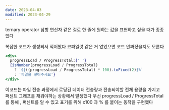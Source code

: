 ```yaml
---
date: 2023-04-03
modified: 2023-04-29
---
```


ternary operator
삼항 연산자 같은 걸로 한 줄에 원하는 값을 표현하고 싶을 때가 종종 있다

복잡한 코드가 생성되서 적어봤다
코파일럿 같은 거 없었으면 코드 안짜졌을지도 모른다

```jsx
<div>
  progressLoad / ProgressTotal:{' '}
  {isNumber(progressLoad / ProgressTotal)
    ? `${((progressLoad / ProgressTotal) * 100).toFixed(2)}%`
    : '파일을 넣어주세요'}
</div>
```

이코드는 파일 전송 과정에서 로딩된 데이터 전송량과 전송되야할 전체 용량을 가지고
퍼센트 그래프를 채워야하는 상황에서 발생했다
우선 progressLoad / ProgressTotal 를 통해 , 퍼센트를 알 수 있고
표기를 위해 x100 과 % 를 붙이는 동작을 구현했다
